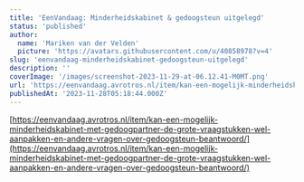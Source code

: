 ```yaml
---
title: 'EenVandaag: Minderheidskabinet & gedoogsteun uitgelegd'
status: 'published'
author:
  name: 'Mariken van der Velden'
  picture: 'https://avatars.githubusercontent.com/u/40858978?v=4'
slug: 'eenvandaag-minderheidskabinet-gedoogsteun-uitgelegd'
description: ''
coverImage: '/images/screenshot-2023-11-29-at-06.12.41-M0MT.png'
url: 'https://eenvandaag.avrotros.nl/item/kan-een-mogelijk-minderheidskabinet-met-gedoogpartner-de-grote-vraagstukken-wel-aanpakken-en-andere-vragen-over-gedoogsteun-beantwoord/'
publishedAt: '2023-11-28T05:18:44.000Z'
---
```


[https://eenvandaag.avrotros.nl/item/kan-een-mogelijk-minderheidskabinet-met-gedoogpartner-de-grote-vraagstukken-wel-aanpakken-en-andere-vragen-over-gedoogsteun-beantwoord/](https://eenvandaag.avrotros.nl/item/kan-een-mogelijk-minderheidskabinet-met-gedoogpartner-de-grote-vraagstukken-wel-aanpakken-en-andere-vragen-over-gedoogsteun-beantwoord/)

